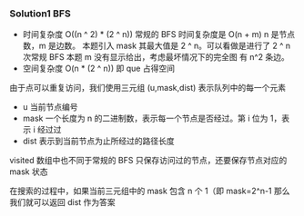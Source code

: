 ### Solution1 BFS

- 时间复杂度 O((n ^ 2) * (2 ^ n))
    常规的 BFS 时间复杂度是 O(n + m) n 是节点数，m 是边数。
    本题引入 mask 其最大值是 2 ^ n。可以看做是进行了 2 ^ n 次常规 BFS
    本题 m 没有显示给出，考虑最坏情况下的完全图 有 n^2 条边。
- 空间复杂度 O(n * (2 ^ n))
    即 que 占得空间

由于点可以重复访问，我们使用三元组 (u,mask,dist) 表示队列中的每一个元素

- u 当前节点编号
- mask 一个长度为 n 的二进制数，表示每一个节点是否经过。第 i 位为 1，表示 i 经过过
- dist 表示到当前节点为止所经过的路径长度

visited 数组中也不同于常规的 BFS 只保存访问过的节点，还要保存节点对应的 mask 状态

在搜索的过程中，如果当前三元组中的 mask 包含 n 个 1（即 mask=2^n-1 那么我们就可以返回 dist 作为答案
